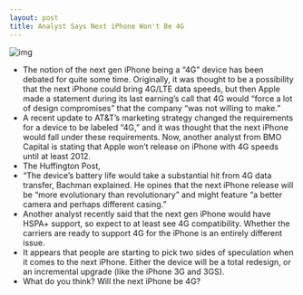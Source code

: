 ```yaml
---
layout: post
title: Analyst Says Next iPhone Won't Be 4G
---
```

![img](http://media.idownloadblog.com/wp-content/uploads/2010/11/iPhone-4GS.jpg)
* The notion of the next gen iPhone being a “4G” device has been debated for quite some time. Originally, it was thought to be a possibility that the next iPhone could bring 4G/LTE data speeds, but then Apple made a statement during its last earning’s call that 4G would “force a lot of design compromises” that the company “was not willing to make.”
* A recent update to AT&T’s marketing strategy changed the requirements for a device to be labeled “4G,” and it was thought that the next iPhone would fall under these requirements. Now, another analyst from BMO Capital is stating that Apple won’t release on iPhone with 4G speeds until at least 2012.
* The Huffington Post,
* “The device’s battery life would take a substantial hit from 4G data transfer, Bachman explained. He opines that the next iPhone release will be “more evolutionary than revolutionary” and might feature “a better camera and perhaps different casing.”
* Another analyst recently said that the next gen iPhone would have HSPA+ support, so expect to at least see 4G compatibility. Whether the carriers are ready to support 4G for the iPhone is an entirely different issue.
* It appears that people are starting to pick two sides of speculation when it comes to the next iPhone. Either the device will be a total redesign, or an incremental upgrade (like the iPhone 3G and 3GS).
* What do you think? Will the next iPhone be 4G?

